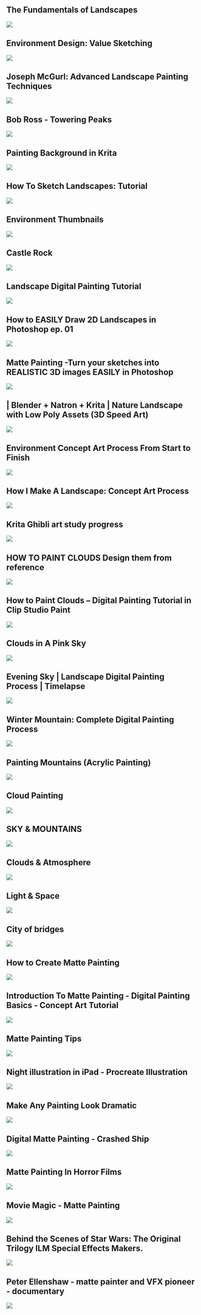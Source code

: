 The Fundamentals of Landscapes
------------------------------

[![](/image/yid-xWMMo1v594Y.jpg)](https://www.youtube.com/watch?v=xWMMo1v594Y)

Environment Design: Value Sketching
-----------------------------------

[![](/image/yid-E9zy0OOpT9o.jpg)](https://www.youtube.com/watch?v=E9zy0OOpT9o)

Joseph McGurl: Advanced Landscape Painting Techniques
-----------------------------------------------------

[![](/image/yid-2MHLrQ19EZg.jpg)](https://www.youtube.com/watch?v=2MHLrQ19EZg)

Bob Ross - Towering Peaks
-------------------------

[![](/image/yid-1s58rW0_LN4.jpg)](https://www.youtube.com/watch?v=1s58rW0_LN4)

Painting Background in Krita
----------------------------

[![](/image/yid-CAe7O9MgFjU.jpg)](https://www.youtube.com/watch?v=CAe7O9MgFjU)

How To Sketch Landscapes: Tutorial
----------------------------------

[![](/image/yid-_e6wTOuJ20M.jpg)](https://www.youtube.com/watch?v=_e6wTOuJ20M)

Environment Thumbnails
----------------------

[![](/image/yid-wKi42SqcNMM.jpg)](https://www.youtube.com/watch?v=wKi42SqcNMM)

Castle Rock
-----------

[![](/image/yid-njvAU-Ts3TQ.jpg)](https://www.youtube.com/watch?v=njvAU-Ts3TQ)

Landscape Digital Painting Tutorial
-----------------------------------

[![](/image/yid-XHprIlkY8Q4.jpg)](https://www.youtube.com/watch?v=XHprIlkY8Q4)

How to EASILY Draw 2D Landscapes in Photoshop ep. 01
----------------------------------------------------

[![](/image/yid-LBczOO5hOKc.jpg)](https://www.youtube.com/watch?v=LBczOO5hOKc)

Matte Painting -Turn your sketches into REALISTIC 3D images EASILY in Photoshop
-------------------------------------------------------------------------------

[![](/image/yid-Y9CnrPUEfK4.jpg)](https://www.youtube.com/watch?v=Y9CnrPUEfK4)

| Blender + Natron + Krita | Nature Landscape with Low Poly Assets (3D Speed Art)
---------------------------------------------------------------------------------

[![](/image/yid-nIg23WMrafs.jpg)](https://www.youtube.com/watch?v=nIg23WMrafs)

Environment Concept Art Process From Start to Finish
----------------------------------------------------

[![](/image/yid-PPoC6hm6Q8U.jpg)](https://www.youtube.com/watch?v=PPoC6hm6Q8U)

How I Make A Landscape: Concept Art Process
-------------------------------------------

[![](/image/yid-e8OPmP75HJU.jpg)](https://www.youtube.com/watch?v=e8OPmP75HJU)

Krita Ghibli art study progress
-------------------------------

[![](/image/yid-FJVwZOIybyQ.jpg)](https://www.youtube.com/watch?v=FJVwZOIybyQ)

HOW TO PAINT CLOUDS Design them from reference
----------------------------------------------

[![](/image/yid-qRBG9zJ5Alg.jpg)](https://www.youtube.com/watch?v=qRBG9zJ5Alg)

How to Paint Clouds – Digital Painting Tutorial in Clip Studio Paint
--------------------------------------------------------------------

[![](/image/yid-D10SaeX6LfQ.jpg)](https://www.youtube.com/watch?v=D10SaeX6LfQ)

Clouds in A Pink Sky
--------------------

[![](/image/yid-ERLYMSRP_-s.jpg)](https://www.youtube.com/watch?v=ERLYMSRP_-s)

Evening Sky | Landscape Digital Painting Process | Timelapse
------------------------------------------------------------

[![](/image/yid-h6MYwd-hxJk.jpg)](https://www.youtube.com/watch?v=h6MYwd-hxJk)

Winter Mountain: Complete Digital Painting Process
--------------------------------------------------

[![](/image/yid-xYbEj-qmajY.jpg)](https://www.youtube.com/watch?v=xYbEj-qmajY)

Painting Mountains (Acrylic Painting)
-------------------------------------

[![](/image/yid-1JXULQIm5Iw.jpg)](https://www.youtube.com/watch?v=1JXULQIm5Iw)

Cloud Painting
--------------

[![](/image/yid-JqMvAB-gHEg.jpg)](https://www.youtube.com/watch?v=JqMvAB-gHEg)

SKY & MOUNTAINS
---------------

[![](/image/yid-lSybJQUsqg8.jpg)](https://www.youtube.com/watch?v=lSybJQUsqg8)

Clouds & Atmosphere
-------------------

[![](/image/yid-oVrsmD-EdOA.jpg)](https://www.youtube.com/watch?v=oVrsmD-EdOA)

Light & Space
-------------

[![](/image/yid-Aho-zYz2fGU.jpg)](https://www.youtube.com/watch?v=Aho-zYz2fGU)

City of bridges
---------------

[![](/image/yid-ipS_dpS3OzQ.jpg)](https://www.youtube.com/watch?v=ipS_dpS3OzQ)

How to Create Matte Painting
----------------------------

[![](/image/yid-PX5bj9aPrqI.jpg)](https://www.youtube.com/watch?v=PX5bj9aPrqI)

Introduction To Matte Painting - Digital Painting Basics - Concept Art Tutorial
-------------------------------------------------------------------------------

[![](/image/yid-LYJHIAIrIos.jpg)](https://www.youtube.com/watch?v=LYJHIAIrIos)

Matte Painting Tips
-------------------

[![](/image/yid-1EU7Om5utlM.jpg)](https://www.youtube.com/watch?v=1EU7Om5utlM)

Night illustration in iPad - Procreate Illustration
---------------------------------------------------

[![](/image/yid-tR-VpPiYzMM.jpg)](https://www.youtube.com/watch?v=tR-VpPiYzMM)

Make Any Painting Look Dramatic
-------------------------------

[![](/image/yid-1l3D79PNKCU.jpg)](https://www.youtube.com/watch?v=1l3D79PNKCU)

Digital Matte Painting - Crashed Ship
-------------------------------------

[![](/image/yid-04ZgMiir4FM.jpg)](https://www.youtube.com/watch?v=04ZgMiir4FM)

Matte Painting In Horror Films
------------------------------

[![](/image/yid-Srigug7g3SM.jpg)](https://www.youtube.com/watch?v=Srigug7g3SM)

Movie Magic - Matte Painting
----------------------------

[![](/image/yid-Hj4XmvICJik.jpg)](https://www.youtube.com/watch?v=Hj4XmvICJik)

Behind the Scenes of Star Wars: The Original Trilogy ILM Special Effects Makers.
--------------------------------------------------------------------------------

[![](/image/yid-85MK2GDkoxo.jpg)](https://www.youtube.com/watch?v=85MK2GDkoxo)

Peter Ellenshaw - matte painter and VFX pioneer - documentary
-------------------------------------------------------------

[![](/image/yid-WOrqJTCUWj0.jpg)](https://www.youtube.com/watch?v=WOrqJTCUWj0)